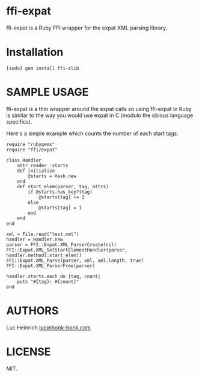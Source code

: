 ffi-expat
=========

ffi-expat is a Ruby FFI wrapper for the expat XML parsing library.

Installation
============

    [sudo] gem install ffi-zlib

SAMPLE USAGE
============

ffi-expat is a thin wrapper around the expat calls so using ffi-expat in Ruby is similar to the way you would use expat in C (modulo the obious language specifics).

Here's a simple example which counts the number of each start tags:

	require "rubygems"
	require "ffi/expat"

	class Handler
		attr_reader :starts
	    def initialize
	        @starts = Hash.new
	    end
	    def start_elem(parser, tag, attrs)
	        if @starts.has_key?(tag)
	            @starts[tag] += 1
	        else
	            @starts[tag] = 1
	        end
	    end
	end

	xml = File.read("test.xml")
	handler = Handler.new
	parser = FFI::Expat.XML_ParserCreate(nil)
	FFI::Expat.XML_SetStartElementHandler(parser, handler.method(:start_elem))
	FFI::Expat.XML_Parse(parser, xml, xml.length, true)
	FFI::Expat.XML_ParserFree(parser)
	
	handler.starts.each do |tag, count|
		puts "#{tag}: #{count}"
	end

AUTHORS 
==============

Luc Heinrich <luc@honk-honk.com>

LICENSE
==============

MIT.